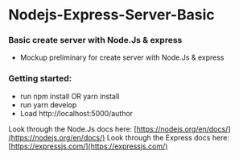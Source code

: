 # Nodejs-Express-Server-Basic
### Basic create server with Node.Js & express 
  * Mockup preliminary for create server with Node.Js & express 
### Getting started:
  * run npm install OR yarn install
  * run yarn develop
  * Load http://localhost:5000/author

Look through the Node.Js docs here: [https://nodejs.org/en/docs/](https://nodejs.org/en/docs/)
Look through the Express docs here: [https://expressjs.com/](https://expressjs.com/)

